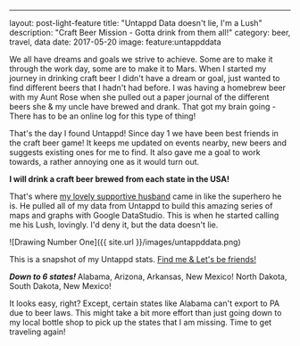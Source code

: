 ---
layout: post-light-feature
title: "Untappd Data doesn't lie, I'm a Lush"
description: "Craft Beer Mission - Gotta drink from them all!"
category: beer, travel, data
date: 2017-05-20
image:
     feature:untappddata

 We all have dreams and goals we strive to achieve. Some are to make it through the work day, some are to make it to Mars. When I started my journey in drinking craft beer I didn't have a dream or goal, just wanted to find different beers that I hadn't had before. I was having a homebrew beer with my Aunt Rose when she pulled out a paper journal of the different beers she & my uncle have brewed and drank.  That got my brain going - There has to be an online log for this type of thing!  

That's the day I found Untappd! Since day 1 we have been best friends in the craft beer game! It keeps me updated on events nearby, new
beers and suggests existing ones for me to find.  It also gave me a goal to work towards, a rather annoying one as it would turn out. 
 
 <b>I will drink a craft beer brewed from each state in the USA!</b>

That's where [my lovely supportive husband](https://twitter.com/buhakmeh) came in like the superhero he is.  He pulled all of my data from Untappd to build this amazing 
series of maps and graphs with Google DataStudio.  This is when he started calling me his Lush, lovingly.  I'd deny it, but the data 
doesn't lie. 

![Drawing Number One]({{ site.url }}/images/untappddata.png)

This is a snapshot of my Untappd stats.  [Find me & Let's be friends!](https://untappd.com/user/Truthisnikkirocks)

<i><b>Down to 6 states! </b></i> Alabama, Arizona, Arkansas, New Mexico! North Dakota, South Dakota, New Mexico! 

It looks easy, right?  Except, certain states like Alabama can't export to PA due to beer laws.  This might take a bit more effort than 
just going down to my local bottle shop to pick up the states that I am missing.  Time to get traveling again! 
